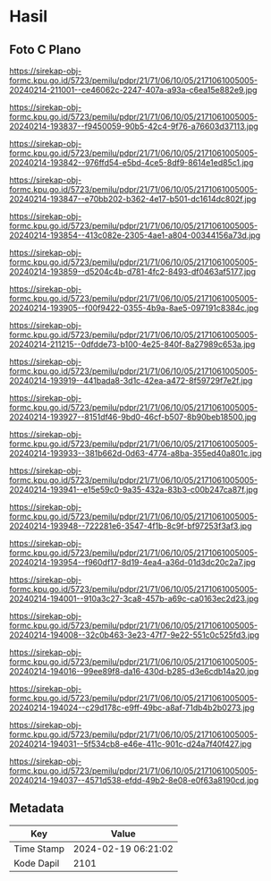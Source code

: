 # Hasil

## Foto C Plano

https://sirekap-obj-formc.kpu.go.id/5723/pemilu/pdpr/21/71/06/10/05/2171061005005-20240214-211001--ce46062c-2247-407a-a93a-c6ea15e882e9.jpg

https://sirekap-obj-formc.kpu.go.id/5723/pemilu/pdpr/21/71/06/10/05/2171061005005-20240214-193837--f9450059-90b5-42c4-9f76-a76603d37113.jpg

https://sirekap-obj-formc.kpu.go.id/5723/pemilu/pdpr/21/71/06/10/05/2171061005005-20240214-193842--976ffd54-e5bd-4ce5-8df9-8614e1ed85c1.jpg

https://sirekap-obj-formc.kpu.go.id/5723/pemilu/pdpr/21/71/06/10/05/2171061005005-20240214-193847--e70bb202-b362-4e17-b501-dc1614dc802f.jpg

https://sirekap-obj-formc.kpu.go.id/5723/pemilu/pdpr/21/71/06/10/05/2171061005005-20240214-193854--413c082e-2305-4ae1-a804-00344156a73d.jpg

https://sirekap-obj-formc.kpu.go.id/5723/pemilu/pdpr/21/71/06/10/05/2171061005005-20240214-193859--d5204c4b-d781-4fc2-8493-df0463af5177.jpg

https://sirekap-obj-formc.kpu.go.id/5723/pemilu/pdpr/21/71/06/10/05/2171061005005-20240214-193905--f00f9422-0355-4b9a-8ae5-097191c8384c.jpg

https://sirekap-obj-formc.kpu.go.id/5723/pemilu/pdpr/21/71/06/10/05/2171061005005-20240214-211215--0dfdde73-b100-4e25-840f-8a27989c653a.jpg

https://sirekap-obj-formc.kpu.go.id/5723/pemilu/pdpr/21/71/06/10/05/2171061005005-20240214-193919--441bada8-3d1c-42ea-a472-8f59729f7e2f.jpg

https://sirekap-obj-formc.kpu.go.id/5723/pemilu/pdpr/21/71/06/10/05/2171061005005-20240214-193927--8151df46-9bd0-46cf-b507-8b90beb18500.jpg

https://sirekap-obj-formc.kpu.go.id/5723/pemilu/pdpr/21/71/06/10/05/2171061005005-20240214-193933--381b662d-0d63-4774-a8ba-355ed40a801c.jpg

https://sirekap-obj-formc.kpu.go.id/5723/pemilu/pdpr/21/71/06/10/05/2171061005005-20240214-193941--e15e59c0-9a35-432a-83b3-c00b247ca87f.jpg

https://sirekap-obj-formc.kpu.go.id/5723/pemilu/pdpr/21/71/06/10/05/2171061005005-20240214-193948--722281e6-3547-4f1b-8c9f-bf97253f3af3.jpg

https://sirekap-obj-formc.kpu.go.id/5723/pemilu/pdpr/21/71/06/10/05/2171061005005-20240214-193954--f960df17-8d19-4ea4-a36d-01d3dc20c2a7.jpg

https://sirekap-obj-formc.kpu.go.id/5723/pemilu/pdpr/21/71/06/10/05/2171061005005-20240214-194001--910a3c27-3ca8-457b-a69c-ca0163ec2d23.jpg

https://sirekap-obj-formc.kpu.go.id/5723/pemilu/pdpr/21/71/06/10/05/2171061005005-20240214-194008--32c0b463-3e23-47f7-9e22-551c0c525fd3.jpg

https://sirekap-obj-formc.kpu.go.id/5723/pemilu/pdpr/21/71/06/10/05/2171061005005-20240214-194016--99ee89f8-da16-430d-b285-d3e6cdb14a20.jpg

https://sirekap-obj-formc.kpu.go.id/5723/pemilu/pdpr/21/71/06/10/05/2171061005005-20240214-194024--c29d178c-e9ff-49bc-a8af-71db4b2b0273.jpg

https://sirekap-obj-formc.kpu.go.id/5723/pemilu/pdpr/21/71/06/10/05/2171061005005-20240214-194031--5f534cb8-e46e-411c-901c-d24a7f40f427.jpg

https://sirekap-obj-formc.kpu.go.id/5723/pemilu/pdpr/21/71/06/10/05/2171061005005-20240214-194037--4571d538-efdd-49b2-8e08-e0f63a8190cd.jpg


## Metadata

| Key        | Value               |
| ---------- | ------------------- |
| Time Stamp | 2024-02-19 06:21:02 |
| Kode Dapil | 2101                |



